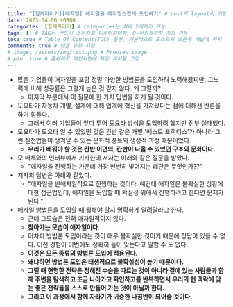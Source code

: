 ```yaml
---
title: "[함께자라기][애자일] 애자일을 애자일스럽게 도입하기" # post의 layout이 기본적으로 post로 설정되어있어서 Front Matter에 따로 layout변수를 만들어 주지 않아도 됨
date: 2023-04-06 +0800
categories: [함께자라기] # categories는 최대 2개까지 가능
tags: [] # TAG는 반드시 소문자로 이루어져야함, 0~무한개까지 지정 가능
toc: true # Table Of Content(TOC) 옵션, 기본적으로 포스트의 오른쪽 패널에 위치
comments: true # 댓글 유무 지정
# image: /assets/img/test.png # Preview image
# pin: true # 홈페이지 메인화면에 특정 게시물 고정
---
```


- 많은 기업들이 애자일을 포함 정말 다양한 방법론을 도입하려 노력해왔찌만, 그노 력에 비해 성공률은 그렇게 높은 것 같지 않다. 왜 그럴까?
  - 마지막 부분에서 이 질문에 한 가지 답변을 하게 될 것이다.
- 도요타가 자동차 개발, 설계에 대해 업계에 혁신을 가져왔다는 점에 대해선 반론을 하기 힘들다.
  - 그래서 여러 기업들이 앞다 투어 도요타 방식을 도입하려 했지만 전부 실패했다.
- 도요타가 도요타 일 수 있었떤 것은 칸반 같은 개별 '베스트 프랙티스'가 아니라 그런 실천법들이 생겨날 수 있는 문화적 풍토와 생성적 과정 때문이었다.
  - <b>우리가 배워야 할 것은 칸반 이면의, 칸반이 나올 수 있었던 구조와 문화이다.</b>
- 모 매체와의 인터뷰에서 기자한테 저자는 아래와 같은 질문을 받았다.
  - "애자일을 진행하는 가운데 가장 빈번히 빚어지는 폐단은 무엇인가??"
- 저자의 답변은 아래와 같았다.
  - "애자일을 반애자일적으로 진행하는 것이다. 예컨대 애자일은 불확실한 상황에 대한 접근법인데, 애자일을 도입할 떄 확실성 위에서 진행하려고 한다면 문제가 된다."
- 애자일 방법론을 도입할 때 뭘해야 할지 명확하게 알려달라고 한다.
  - 근데 그모습은 전혀 애자일적이지 않다.
  - <b>찾아가는 모습이 애자일이다.</b>
  - 어차피 방법론 도입이라는 것이 매우 불확실한 것이기 때문에 정답이 있을 수 없다. 이전 경험이 이번에도 정확히 들어 맞는다고 말할 수 도 없다.
  - <b>이것은 모든 종류의 방법론 도입에 적용된다.</b>
  - <b>왜냐하면 방법론 도입은 태생적으로 불확실성이 높기 때문이다.</b>
  - <b>그럴 때 현명한 전략은 정해진 수순을 따르는 것이 아니라 곁에 있는 사람들과 함께 주변을 탐색하고 조금 나아가고 확인하고를 반복하면서 우리의 현 맥락에 맞는 좋은 전략들을 스스로 만들어 가는 것이 아닐까 한다.</b>
  - <b>그리고 이 과정에서 함께 자라기가 귀중한 나침반이 되어줄 것이다.</b>
